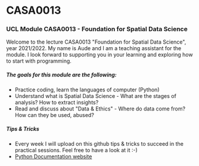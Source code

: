 # CASA0013
### UCL Module CASA0013 - Foundation for Spatial Data Science

Welcome to the lecture CASA0013 "Foundation for Spatial Data Science", year 2021/2022. My name is Aude and I am a teaching assistant for the module. I look forward to supporting you in your learning and exploring how to start with programming. 

##### The goals for this module are the following: 
  - Practice coding, learn the languages of computer (Python)
  - Understand what is Spatial Data Science - What are the stages of analysis? How to extract insights? 
  - Read and discuss about "Data & Ethics" - Where do data come from? How can they be used, abused?

##### Tips & Tricks 
- Every week I will upload on this github tips & tricks to succeed in the practical sessions. Feel free to have a look at it :-) 
- [Python Documentation website](https://docs.python.org/3/)
